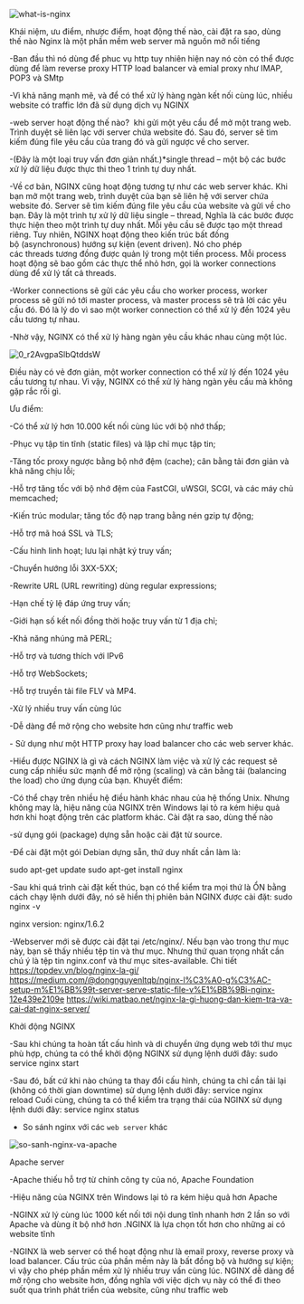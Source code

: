 ![what-is-nginx](https://user-images.githubusercontent.com/54676091/91526395-b5bbb800-e92d-11ea-9b8b-2a2f0b6c4357.png)


Khái niệm, ưu điểm, nhược điểm, hoạt động thế nào, cài đặt ra sao, dùng thế nào
Nginx là một phần mềm web server mã nguồn mở nổi tiếng


-Ban đầu thì nó dùng để phuc vụ http tuy nhiên hiện nay nó còn có thể được dùng để làm reverse proxy HTTP load balancer và emial proxy như IMAP, POP3 và SMtp

-Vì khả năng mạnh mẽ, và để có thể xử lý hàng ngàn kết nối cùng lúc, nhiều website có traffic lớn đã sử dụng dịch vụ NGINX

-web server hoạt động thế nào?  khi gửi một yêu cầu để mở một trang web. Trình duyệt sẽ liên lạc với server chứa website đó. Sau đó, server sẽ tìm kiếm đúng file yêu cầu của trang đó và gửi ngược về cho server.

-(Đây là một loại truy vấn đơn giản nhất.)*single thread – một bộ các bước xử lý dữ liệu được thực thi theo 1 trình tự duy nhất.

-Về cơ bản, NGINX cũng hoạt động tương tự như các web server khác. Khi bạn mở một trang web, trình duyệt của bạn sẽ liên hệ với server chứa website đó. Server sẽ tìm kiếm đúng file yêu cầu của website và gửi về cho bạn. Đây là một trình tự xử lý dữ liệu single – thread, 
Nghĩa là các bước được thực hiện theo một trình tự duy nhất. Mỗi yêu cầu sẽ được tạo một thread riêng.
Tuy nhiên, NGINX hoạt động theo kiến trúc bất đồng bộ (asynchronous) hướng sự kiện (event driven). Nó cho phép các threads tương đồng được quản lý trong một tiến process. Mỗi process hoạt động sẽ bao gồm các thực thể nhỏ hơn, gọi là worker connections dùng để xử lý tất cả threads.

-Worker connections sẽ gửi các yêu cầu cho worker process, worker process sẽ gửi nó tới master process, và master process sẽ trả lời các yêu cầu đó. Đó là lý do vì sao một worker connection có thể xử lý đến 1024 yêu cầu tương tự nhau. 

-Nhờ vậy, NGINX có thể xử lý hàng ngàn yêu cầu khác nhau cùng một lúc.

![0_r2AvgpaSlbQtddsW](https://user-images.githubusercontent.com/54676091/91526592-34185a00-e92e-11ea-8970-3d41fd623d76.png)

Điều này có vẻ đơn giản, một worker connection có thể xử lý đến 1024 yêu cầu tương tự nhau. Vì vậy, NGINX có thể xử lý hàng ngàn yêu cầu mà không gặp rắc rối gì.

Ưu điểm: 

-Có thể xử lý hơn 10.000 kết nối cùng lúc với bộ nhớ thấp;

-Phục vụ tập tin tĩnh (static files) và lập chỉ mục tập tin;

-Tăng tốc proxy ngược bằng bộ nhớ đệm (cache); cân bằng tải đơn giản và khả năng chịu lỗi;

-Hỗ trợ tăng tốc với bộ nhớ đệm của FastCGI, uWSGI, SCGI, và các máy chủ memcached;

-Kiến trúc modular; tăng tốc độ nạp trang bằng nén gzip tự động;

-Hỗ trợ mã hoá SSL và TLS;

-Cấu hình linh hoạt; lưu lại nhật ký truy vấn;

-Chuyển hướng lỗi 3XX-5XX;

-Rewrite URL (URL rewriting) dùng regular expressions;

-Hạn chế tỷ lệ đáp ứng truy vấn;

-Giới hạn số kết nối đồng thời hoặc truy vấn từ 1 địa chỉ;

-Khả năng nhúng mã PERL;

-Hỗ trợ và tương thích với IPv6

-Hỗ trợ WebSockets;

-Hỗ trợ truyền tải file FLV và MP4.

-Xử lý nhiều truy vấn cùng lúc

-Dễ dàng để mở rộng cho website hơn cũng như traffic web

- Sử dụng như một HTTP proxy hay load balancer cho các web server khác. 

-Hiểu được NGINX là gì và cách NGINX làm việc và xử lý các request sẽ cung cấp nhiều sức mạnh để mở rộng (scaling) và cân bằng tải (balancing the load) cho ứng dụng của bạn.
Khuyết điểm:

-Có thể chạy trên nhiều hệ điều hành khác nhau của hệ thống Unix. Nhưng không may là, hiệu năng của NGINX trên Windows lại tỏ ra kém hiệu quả hơn khi hoạt động trên các platform khác.
Cài đặt ra sao, dùng thế nào

-sử dụng gói (package) dựng sẵn hoặc cài đặt từ source.

-Để cài đặt một gói Debian dựng sẵn, thứ duy nhất cần làm là:

sudo apt-get update
sudo apt-get install nginx

-Sau khi quá trình cài đặt kết thúc, bạn có thể kiểm tra mọi thứ là ỔN bằng cách chạy lệnh dưới đây, nó sẽ hiển thị phiên bản NGINX được cài đặt:
sudo nginx -v

nginx version: nginx/1.6.2


-Webserver mới sẽ được cài đặt tại /etc/nginx/. Nếu bạn vào trong thư mục này, bạn sẽ thấy nhiều tệp tin và thư mục. Nhưng thứ quan trọng nhất cần chú ý là tệp tin nginx.conf và thư mục sites-available.
Chi tiết
https://topdev.vn/blog/nginx-la-gi/ https://medium.com/@dongnguyenltqb/nginx-l%C3%A0-g%C3%AC-setup-m%E1%BB%99t-server-serve-static-file-v%E1%BB%9Bi-nginx-12e439e2109e
https://wiki.matbao.net/nginx-la-gi-huong-dan-kiem-tra-va-cai-dat-nginx-server/


Khởi động NGINX


-Sau khi chúng ta hoàn tất cấu hình và di chuyển ứng dụng web tới thư mục phù hợp, chúng ta có thể khởi động NGINX sử dụng lệnh dưới đây: sudo service nginx start

-Sau đó, bất cứ khi nào chúng ta thay đổi cấu hình, chúng ta chỉ cần tải lại (không có thời gian downtime) sử dụng lệnh dưới đây: service nginx reload Cuối cùng, chúng ta có thể kiểm tra trạng thái của NGINX sử dụng lệnh dưới đây: service nginx status


- So sánh nginx với các `web server` khác

![so-sanh-nginx-va-apache](https://user-images.githubusercontent.com/54676091/91528851-717ee680-e932-11ea-8cfa-c509eec95a2a.jpg)


Apache server 

-Apache thiếu hỗ trợ từ chính công ty của nó, Apache Foundation

-Hiệu năng của NGINX trên Windows lại tỏ ra kém hiệu quả hơn Apache

-NGINX xử lý cùng lúc 1000 kết nối tới nội dung tĩnh nhanh hơn 2 lần so với Apache và dùng ít bộ nhớ hơn .NGINX là lựa chọn tốt hơn cho những ai có website tĩnh

-NGINX là web server có thể hoạt động như là email proxy, reverse proxy và load balancer. Cấu trúc của phần mềm này là bất đồng bộ và hướng sự kiện; vì vậy cho phép phần mềm xử 
lý nhiều truy vấn cùng lúc. NGINX dễ dàng để mở rộng cho website hơn, đồng nghĩa với việc dịch vụ này có thể đi theo suốt qua trình phát triển của website, cũng như traffic web

